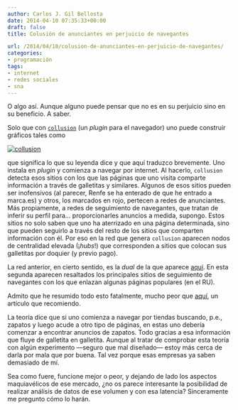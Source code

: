 ```yaml
---
author: Carlos J. Gil Bellosta
date: 2014-04-10 07:35:33+00:00
draft: false
title: Colusión de anunciantes en perjuicio de navegantes

url: /2014/04/10/colusion-de-anunciantes-en-perjuicio-de-navegantes/
categories:
- programación
tags:
- internet
- redes sociales
- sna
---
```


O algo así. Aunque alguno puede pensar que no es en su perjuicio sino en su beneficio. A saber.

Solo que con [`collusion`](http://collusion.toolness.org/) (un _plugin_ para el navegador) uno puede construir gráficos tales como

[![collusion](/wp-uploads/2014/04/collusion.png#center)
](/wp-uploads/2014/04/collusion.png#center)

que significa lo que su leyenda dice y que aquí traduzco brevemente. Uno instala en _plugin_ y comienza a navegar por internet. Al hacerlo, `collusion` detecta esos sitios con los que las páginas que uno visita comparte información a través de galletitas y similares. Algunos de esos sitios pueden ser inofensivos (al parecer, Renfe se ha enterado de que he entrado a marca.es) y otros, los marcados en rojo, pertecen a redes de anunciantes. Más propiamente, a redes de seguimiento de navegantes, que tratan de inferir su perfil para... proporcionarles anuncios a medida, supongo. Estos sitios no solo saben que uno ha aterrizado en una página determinada, sino que pueden seguirlo a través del resto de los sitios que comparten información con él. Por eso en la red que genera `collusion` aparecen nodos de centralidad elevada (¡_hubs_!) que corresponden a sitios que colocan sus galletitas por doquier (y previo pago).

La red anterior, en cierto sentido, es la _dual_ de la que aparece [aquí](http://www.theguardian.com/technology/interactive/2012/apr/23/tracking-trackers-companies-following-online). En esta segunda aparecen resaltados los principales sitios de seguimiento de navegantes con los que enlazan algunas páginas populares (en el RU).

Admito que he resumido todo esto fatalmente, mucho peor que [aquí](http://www.theguardian.com/technology/2012/apr/23/cookies-and-web-tracking-intro), un artículo que recomiendo.

La teoría dice que si uno comienza a navegar por tiendas buscando, p.e., zapatos y luego acude a otro tipo de páginas, en estas uno debería comenzar a encontrar anuncios de zapatos. Todo gracias a esa información que fluye de galletita en galletita. Aunque al tratar de comprobar esta teoría con algún experimento —seguro que mal diseñado— estoy más cerca de darla por mala que por buena. Tal vez porque esas empresas ya saben demasiado de mí.

Sea como fuere, funcione mejor o peor, y dejando de lado los aspectos maquiavélicos de ese mercado, ¿no os parece interesante la posibilidad de realizar análisis de datos de ese volumen y con esa latencia? Sinceramente me pregunto cómo lo harán.
